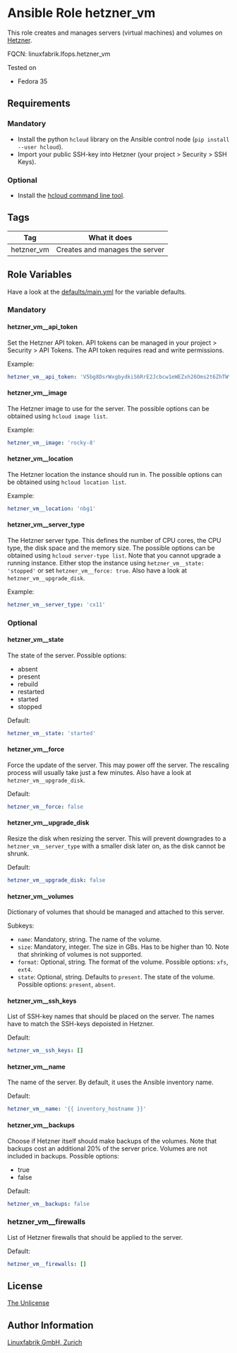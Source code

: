 # Ansible Role hetzner_vm

This role creates and manages servers (virtual machines) and volumes on [Hetzner](https://www.hetzner.com/).

FQCN: linuxfabrik.lfops.hetzner_vm

Tested on

* Fedora 35


## Requirements

### Mandatory

* Install the python `hcloud` library on the Ansible control node (`pip install --user hcloud`).
* Import your public SSH-key into Hetzner (your project > Security > SSH Keys).


### Optional

* Install the [hcloud command line tool](https://github.com/hetzner/cli/releases).


## Tags

| Tag        | What it does                   |
| ---        | ------------                   |
| hetzner_vm | Creates and manages the server |


## Role Variables

Have a look at the [defaults/main.yml](https://github.com/Linuxfabrik/lfops/blob/main/roles/hetzner_vm/defaults/main.yml) for the variable defaults.


### Mandatory

#### hetzner_vm__api_token

Set the Hetzner API token. API tokens can be managed in your project > Security > API Tokens.
The API token requires read and write permissions.

Example:
```yaml
hetzner_vm__api_token: 'V5bg8DsrWxgbydkiS6RrE2Jcbcw1eWEZxh26Oms2t6ZhTWfg25r60ua9upCZgt79ui'
```


#### hetzner_vm__image

The Hetzner image to use for the server. The possible options can be obtained using `hcloud image list`.

Example:
```yaml
hetzner_vm__image: 'rocky-8'
```


#### hetzner_vm__location

The Hetzner location the instance should run in. The possible options can be obtained using `hcloud location list`.

Example:
```yaml
hetzner_vm__location: 'nbg1'
```


#### hetzner_vm__server_type

The Hetzner server type. This defines the number of CPU cores, the CPU type, the disk space and the memory size. The possible options can be obtained using `hcloud server-type list`. Note that you cannot upgrade a running instance. Either stop the instance using `hetzner_vm__state: 'stopped'` or set `hetzner_vm__force: true`. Also have a look at `hetzner_vm__upgrade_disk`.

Example:
```yaml
hetzner_vm__server_type: 'cx11'
```


### Optional

#### hetzner_vm__state

The state of the server. Possible options:

* absent
* present
* rebuild
* restarted
* started
* stopped

Default:
```yaml
hetzner_vm__state: 'started'
```


#### hetzner_vm__force

Force the update of the server. This may power off the server. The rescaling process will usually take just a few minutes. Also have a look at `hetzner_vm__upgrade_disk`.

Default:
```yaml
hetzner_vm__force: false
```


#### hetzner_vm__upgrade_disk

Resize the disk when resizing the server. This will prevent downgrades to a `hetzner_vm__server_type` with a smaller disk later on, as the disk cannot be shrunk.

Default:
```yaml
hetzner_vm__upgrade_disk: false
```


#### hetzner_vm__volumes

Dictionary of volumes that should be managed and attached to this server.

Subkeys:
* `name`: Mandatory, string. The name of the volume.
* `size`: Mandatory, integer. The size in GBs. Has to be higher than 10. Note that shrinking of volumes is not supported.
* `format`: Optional, string. The format of the volume. Possible options: `xfs`, `ext4`.
* `state`: Optional, string. Defaults to `present`. The state of the volume. Possible options: `present`, `absent`.



#### hetzner_vm__ssh_keys

List of SSH-key names that should be placed on the server. The names have to match the SSH-keys depoisted in Hetzner.

Default:
```yaml
hetzner_vm__ssh_keys: []
```


#### hetzner_vm__name

The name of the server. By default, it uses the Ansible inventory name.

Default:
```yaml
hetzner_vm__name: '{{ inventory_hostname }}'
```


#### hetzner_vm__backups

Choose if Hetzner itself should make backups of the volumes. Note that backups cost an additional 20% of the server price. Volumes are not included in backups. Possible options:

* true
* false

Default:
```yaml
hetzner_vm__backups: false
```


### hetzner_vm__firewalls

List of Hetzner firewalls that should be applied to the server.

Default:
```yaml
hetzner_vm__firewalls: []
```


## License

[The Unlicense](https://unlicense.org/)


## Author Information

[Linuxfabrik GmbH, Zurich](https://www.linuxfabrik.ch)
